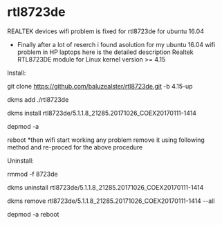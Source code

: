 # rtl8723de
REALTEK devices wifi problem is fixed for rtl8723de for ubuntu 16.04
* Finally after a lot of reserch i found asolution for my ubuntu 16.04 wifi problem in HP laptops
here is the detailed description
Realtek RTL8723DE module for Linux kernel version >= 4.15

Install:

git clone https://github.com/baluzealster/rtl8723de.git -b 4.15-up


dkms add ./rtl8723de


dkms install rtl8723de/5.1.1.8_21285.20171026_COEX20170111-1414


depmod -a

reboot
*then wifi start working 
any problem remove it using following method and re-proced for the above procedure

Uninstall:

rmmod -f 8723de


dkms uninstall rtl8723de/5.1.1.8_21285.20171026_COEX20170111-1414


dkms remove rtl8723de/5.1.1.8_21285.20171026_COEX20170111-1414 --all


depmod -a
reboot
